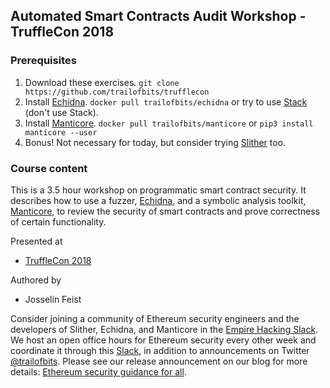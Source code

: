 ## Automated Smart Contracts Audit Workshop - TruffleCon 2018

### Prerequisites

1. Download these exercises. `git clone https://github.com/trailofbits/trufflecon`
2. Install [Echidna](https://github.com/trailofbits/echidna). `docker pull trailofbits/echidna` or try to use [Stack](https://docs.haskellstack.org/en/stable/README/) (don't use Stack).
3. Install [Manticore](https://github.com/trailofbits/manticore). `docker pull trailofbits/manticore` or `pip3 install manticore --user`
4. Bonus! Not necessary for today, but consider trying [Slither](https://github.com/trailofbits/slither) too.

### Course content

This is a 3.5 hour workshop on programmatic smart contract security. It describes how to use a fuzzer, [Echidna](https://github.com/trailofbits/echidna/), and a symbolic analysis toolkit, [Manticore](https://github.com/trailofbits/manticore), to review the security of smart contracts and prove correctness of certain functionality.

Presented at
 * [TruffleCon 2018](https://truffleframework.com/trufflecon2018)

Authored by
 * Josselin Feist

Consider joining a community of Ethereum security engineers and the developers of Slither, Echidna, and Manticore in the [Empire Hacking Slack](https://empireslacking.herokuapp.com). We host an open office hours for Ethereum security every other week and coordinate it through this [Slack](https://empireslacking.herokuapp.com), in addition to announcements on Twitter [@trailofbits](https://twitter.com/trailofbits). Please see our release announcement on our blog for more details: [Ethereum security guidance for all](https://blog.trailofbits.com/2018/10/04/ethereum-security-guidance-for-all/).

